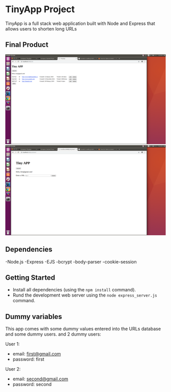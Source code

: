 # TinyApp Project
TinyApp is a full stack web application built with Node and Express that allows users to shorten long URLs

## Final Product
!["Screenshot of URLs Page: "](https://github.com/dleard/TinyApp/blob/master/docs/urls.png)
!["Screenshot of create new URL Page: "](https://github.com/dleard/TinyApp/blob/master/docs/new.png)

## Dependencies

-Node.js
-Express
-EJS
-bcrypt
-body-parser
-cookie-session

## Getting Started

- Install all dependencies (using the `npm install` command).
- Rund the development web server using the `node express_server.js` command.

## Dummy variables

This app comes with some dummy values entered into the URLs database and some dummy users.
and 2 dummy users:<br/>

User 1:
- email: first@gmail.com
- password: first

User 2:
- email: second@gmail.com
- password: second

